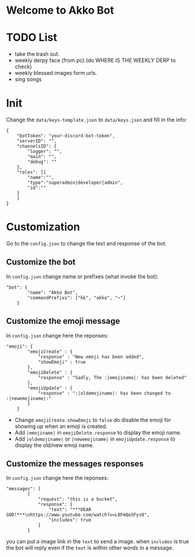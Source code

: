 # Welcome to Akko Bot

# TODO List

- take the trash out.
- weekly derpy face (from pc).(do WHERE IS THE WEEKLY DERP to check)
- weekly blessed images form urls.
- sing songs

# Init

Change the `data/keys-template.json` to `data/keys.json` and fill in the info:

```
{
    "botToken": "your-discord-bot-token",
    "serverID": "",
    "channelsID": {
        "logger": "",
        "main": "",
        "debug": ""
    },
    "roles": [{
        "name":"",
        "type":"superadmin|developer|admin",
        "id":""
    }
    ]
}
```

# Customization

Go to the `config.json` to change the text and response of the bot.

## Customize the bot

In `config.json` change name or prefixes (what invoke the bot):

```
"bot": {
        "name": "Akko Bot",
        "commandPrefixs": ["kk", "akko", "~"]
    }
```

## Customize the emoji message

In `config.json` change here the reponses:

```
"emoji": {
        "emojiCreate" : {
            "response" : "New emoji has been added",
            "showEmoji" : true
        },
        "emojiDelete" : {
            "response" : "Sadly, The :|emojiname|: has been deleted"
        },
        "emojiUpdate" : {
            "response" : ":|oldemojiname|: has been changed to :|newemojiname|:"
        }
    }
```

- Change `emojiCreate.showEmoji` to `false` do disable the emoji for showing up when an emoji is created.
- Add `|emojiname|` in `emojiDelete.response` to display the emoji name.
- Add `|oldemojiname|` or `|newemojiname|` in `emojiUpdate.response` to display the old/new emoji name.

## Customize the messages responses

In `config.json` change here the reponses:

```
"messages": [
        {
            "request": "this is a bucket",
            "response": {
                "text": "***DEAR GOD!***\nhttps://www.youtube.com/watch?v=L8FmQoSFys0",
                "includes": true
            }
        }
```

you can put a image link in the `text` to send a image.
when `includes` is true the bot will reply even if the `text` is within other words in a message.
